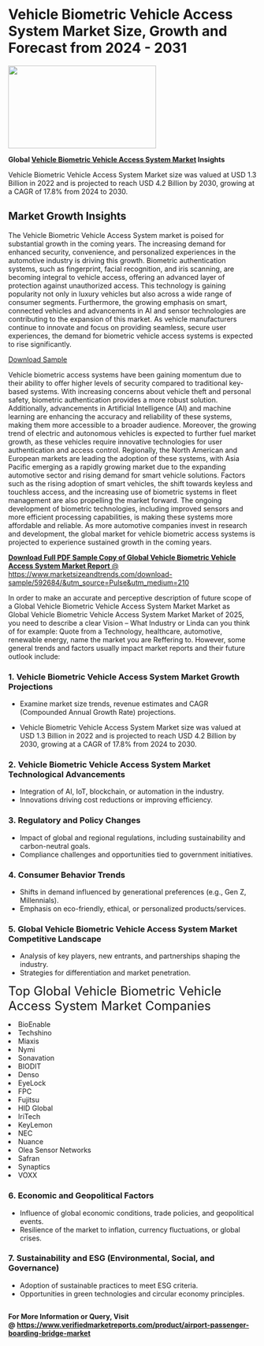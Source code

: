 <H1>Vehicle Biometric Vehicle Access System Market Size, Growth and Forecast from 2024 - 2031</H1><img class="aligncenter size-medium wp-image-584254" src="https://thirdeyenews.in/wp-content/uploads/2024/09/Global-Market-Research-300x168.jpeg" alt="" width="300" height="168" /><p><strong>Global&nbsp;<a href="https://www.marketsizeandtrends.com/download-sample/592684/&amp;utm_source=Pulse&amp;utm_medium=210">Vehicle Biometric Vehicle Access System Market</a> Insights</strong></p><p>Vehicle Biometric Vehicle Access System Market size was valued at USD 1.3 Billion in 2022 and is projected to reach USD 4.2 Billion by 2030, growing at a CAGR of 17.8% from 2024 to 2030.</p><p><h2>Market Growth Insights</h2> <p>The Vehicle Biometric Vehicle Access System market is poised for substantial growth in the coming years. The increasing demand for enhanced security, convenience, and personalized experiences in the automotive industry is driving this growth. Biometric authentication systems, such as fingerprint, facial recognition, and iris scanning, are becoming integral to vehicle access, offering an advanced layer of protection against unauthorized access. This technology is gaining popularity not only in luxury vehicles but also across a wide range of consumer segments. Furthermore, the growing emphasis on smart, connected vehicles and advancements in AI and sensor technologies are contributing to the expansion of this market. As vehicle manufacturers continue to innovate and focus on providing seamless, secure user experiences, the demand for biometric vehicle access systems is expected to rise significantly.</p> <p><a href="download_sample_link">Download Sample</a></p> <p>Vehicle biometric access systems have been gaining momentum due to their ability to offer higher levels of security compared to traditional key-based systems. With increasing concerns about vehicle theft and personal safety, biometric authentication provides a more robust solution. Additionally, advancements in Artificial Intelligence (AI) and machine learning are enhancing the accuracy and reliability of these systems, making them more accessible to a broader audience. Moreover, the growing trend of electric and autonomous vehicles is expected to further fuel market growth, as these vehicles require innovative technologies for user authentication and access control. Regionally, the North American and European markets are leading the adoption of these systems, with Asia Pacific emerging as a rapidly growing market due to the expanding automotive sector and rising demand for smart vehicle solutions. Factors such as the rising adoption of smart vehicles, the shift towards keyless and touchless access, and the increasing use of biometric systems in fleet management are also propelling the market forward. The ongoing development of biometric technologies, including improved sensors and more efficient processing capabilities, is making these systems more affordable and reliable. As more automotive companies invest in research and development, the global market for vehicle biometric access systems is projected to experience sustained growth in the coming years.</p> <p><a href="get_more_link"></p><p><span class=""><strong>Download Full PDF Sample Copy of Global Vehicle Biometric Vehicle Access System Market Report</strong> @ <a href="https://www.marketsizeandtrends.com/download-sample/592684/&amp;utm_source=Pulse&amp;utm_medium=210" target="_blank">https://www.marketsizeandtrends.com/download-sample/592684/&amp;utm_source=Pulse&amp;utm_medium=210</a></span></p><p>In order to make an accurate and perceptive description of future scope of a Global&nbsp;Vehicle Biometric Vehicle Access System Market Market as Global&nbsp;Vehicle Biometric Vehicle Access System Market Market of 2025, you need to describe a clear Vision &ndash; What Industry or Linda can you think of for example: Quote from a Technology, healthcare, automotive, renewable energy, name the market you are Reffering to. However, some general trends and factors usually impact market reports and their future outlook include:</p><h3>1.&nbsp;<strong>Vehicle Biometric Vehicle Access System Market Growth Projections</strong></h3><ul><li>Examine market size trends, revenue estimates and CAGR (Compounded Annual Growth Rate) projections.</li><li><p>Vehicle Biometric Vehicle Access System Market size was valued at USD 1.3 Billion in 2022 and is projected to reach USD 4.2 Billion by 2030, growing at a CAGR of 17.8% from 2024 to 2030.</p></li></ul><h3>2.&nbsp;<strong>Vehicle Biometric Vehicle Access System Market Technological Advancements</strong></h3><ul><li>Integration of AI, IoT, blockchain, or automation in the industry.</li><li>Innovations driving cost reductions or improving efficiency.</li></ul><h3>3.&nbsp;<strong>Regulatory and Policy Changes</strong></h3><ul><li>Impact of global and regional regulations, including sustainability and carbon-neutral goals.</li><li>Compliance challenges and opportunities tied to government initiatives.</li></ul><h3>4.&nbsp;<strong>Consumer Behavior Trends</strong></h3><ul><li>Shifts in demand influenced by generational preferences (e.g., Gen Z, Millennials).</li><li>Emphasis on eco-friendly, ethical, or personalized products/services.</li></ul><h3>5.&nbsp;<strong>Global Vehicle Biometric Vehicle Access System Market Competitive Landscape</strong></h3><ul><li>Analysis of key players, new entrants, and partnerships shaping the industry.</li><li>Strategies for differentiation and market penetration.</li></ul><p data-pm-slice="1 1 []"><span style="color: inherit; font-family: inherit; font-size: 25px;">Top Global Vehicle Biometric Vehicle Access System Market Companies</span></p><div class="" data-test-id=""><p><li>BioEnable</li><li> Techshino</li><li> Miaxis</li><li> Nymi</li><li> Sonavation</li><li> BIODIT</li><li> Denso</li><li> EyeLock</li><li> FPC</li><li> Fujitsu</li><li> HID Global</li><li> IriTech</li><li> KeyLemon</li><li> NEC</li><li> Nuance</li><li> Olea Sensor Networks</li><li> Safran</li><li> Synaptics</li><li> VOXX</li></p></div><h3>6.&nbsp;<strong>Economic and Geopolitical Factors</strong></h3><ul><li>Influence of global economic conditions, trade policies, and geopolitical events.</li><li>Resilience of the market to inflation, currency fluctuations, or global crises.</li></ul><h3>7.&nbsp;<strong>Sustainability and ESG (Environmental, Social, and Governance)</strong></h3><ul><li>Adoption of sustainable practices to meet ESG criteria.</li><li>Opportunities in green technologies and circular economy principles.</li></ul><h2><strong style="font-size: 14px;">For More Information or Query, Visit @&nbsp;</strong><a style="background-color: #ffffff; font-size: 14px;" href="https://www.marketsizeandtrends.com/report/vehicle-biometric-vehicle-access-system-market/" target="_blank">https://www.verifiedmarketreports.com/product/airport-passenger-boarding-bridge-market</a></h2>
